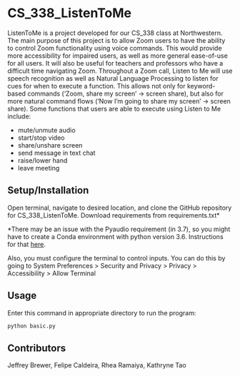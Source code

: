 # CS_338_ListenToMe

ListenToMe is a project developed for our CS_338 class at Northwestern. The main purpose of this project is to allow Zoom users to have the ability to control Zoom functionality using voice commands. This would provide more accessibility for impaired users, as well as more general ease-of-use for all users. It will also be useful for teachers and professors who have a difficult time navigating Zoom. Throughout a Zoom call, Listen to Me will use speech recognition as well as Natural Language Processing to listen for cues for when to execute a function. This allows not only for keyword-based commands (‘Zoom, share my screen’  → screen share), but also for more natural command flows (‘Now I’m going to share my screen’  → screen share). Some functions that users are able to execute using Listen to Me include:

* mute/unmute audio
* start/stop video
* share/unshare screen
* send message in text chat
* raise/lower hand
* leave meeting

## Setup/Installation

Open terminal, navigate to desired location, and clone the GitHub repository for CS_338_ListenToMe. Download requirements from requirements.txt*

*There may be an issue with the Pyaudio requirement (in 3.7), so you might have to create a Conda environment with python version 3.6. Instructions for that [here](https://stackoverflow.com/questions/48174935/conda-creating-a-virtual-environment).

Also, you must configure the terminal to control inputs. You can do this by going to System Preferences > Security and Privacy > Privacy > Accessibility > Allow Terminal


## Usage

Enter this command in appropriate directory to run the program:
```python
python basic.py
```

## Contributors 
Jeffrey Brewer, Felipe Caldeira, Rhea Ramaiya, Kathryne Tao

